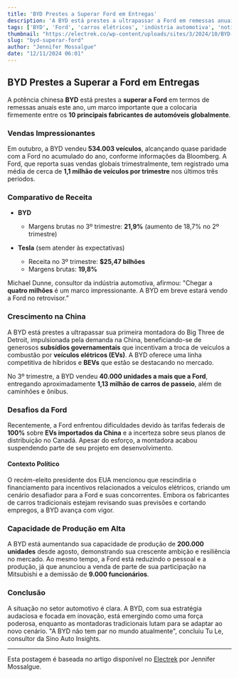 ```yaml
---
title: 'BYD Prestes a Superar Ford em Entregas'
description: 'A BYD está prestes a ultrapassar a Ford em remessas anuais, marcando um novo capítulo na indústria automotiva.'
tags: ['BYD', 'Ford', 'carros elétricos', 'indústria automotiva', 'notícias']
thumbnail: "https://electrek.co/wp-content/uploads/sites/3/2024/10/BYD-Seal-GT-front.jpg?quality=82&strip=all&w=1400"
slug: "byd-superar-ford"
author: "Jennifer Mossalgue"
date: "12/11/2024 06:01"
---
```


## BYD Prestes a Superar a Ford em Entregas

A potência chinesa **BYD** está prestes a **superar a Ford** em termos de remessas anuais este ano, um marco importante que a colocaria firmemente entre os **10 principais fabricantes de automóveis globalmente**.

### Vendas Impressionantes

Em outubro, a BYD vendeu **534.003 veículos**, alcançando quase paridade com a Ford no acumulado do ano, conforme informações da Bloomberg. A Ford, que reporta suas vendas globais trimestralmente, tem registrado uma média de cerca de **1,1 milhão de veículos por trimestre** nos últimos três períodos.

### Comparativo de Receita

- **BYD**
  - Margens brutas no 3º trimestre: **21,9%** (aumento de 18,7% no 2º trimestre)

- **Tesla** (sem atender às expectativas)
  - Receita no 3º trimestre: **$25,47 bilhões**
  - Margens brutas: **19,8%** 

Michael Dunne, consultor da indústria automotiva, afirmou: "Chegar a **quatro milhões** é um marco impressionante. A BYD em breve estará vendo a Ford no retrovisor.”

### Crescimento na China

A BYD está prestes a ultrapassar sua primeira montadora do Big Three de Detroit, impulsionada pela demanda na China, beneficiando-se de generosos **subsídios governamentais** que incentivam a troca de veículos a combustão por **veículos elétricos (EVs)**. A BYD oferece uma linha competitiva de híbridos e **BEVs** que estão se destacando no mercado.

No 3º trimestre, a BYD vendeu **40.000 unidades a mais que a Ford**, entregando aproximadamente **1,13 milhão de carros de passeio**, além de caminhões e ônibus.

### Desafios da Ford

Recentemente, a Ford enfrentou dificuldades devido às tarifas federais de **100%** sobre **EVs importados da China** e a incerteza sobre seus planos de distribuição no Canadá. Apesar do esforço, a montadora acabou suspendendo parte de seu projeto em desenvolvimento.

#### Contexto Político

O recém-eleito presidente dos EUA mencionou que rescindiria o financiamento para incentivos relacionados a veículos elétricos, criando um cenário desafiador para a Ford e suas concorrentes. Embora os fabricantes de carros tradicionais estejam revisando suas previsões e cortando empregos, a BYD avança com vigor.

### Capacidade de Produção em Alta

A BYD está aumentando sua capacidade de produção de **200.000 unidades** desde agosto, demonstrando sua crescente ambição e resiliência no mercado. Ao mesmo tempo, a Ford está reduzindo o pessoal e a produção, já que anunciou a venda de parte de sua participação na Mitsubishi e a demissão de **9.000 funcionários**.

### Conclusão

A situação no setor automotivo é clara. A BYD, com sua estratégia audaciosa e focada em inovação, está emergindo como uma força poderosa, enquanto as montadoras tradicionais lutam para se adaptar ao novo cenário. "A BYD não tem par no mundo atualmente", concluiu Tu Le, consultor da Sino Auto Insights.

---
Esta postagem é baseada no artigo disponível no [Electrek](https://electrek.co/2024/11/11/in-a-first-byd-to-soon-topple-ford-on-deliveries/) por Jennifer Mossalgue.